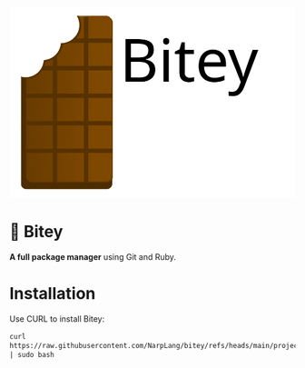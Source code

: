 ![LOGO](/media/bitey-logo.png)
# 🍫 Bitey
**A full package manager** using Git and Ruby.

# Installation
Use CURL to install Bitey:
```
curl https://raw.githubusercontent.com/NarpLang/bitey/refs/heads/main/project/install.sh | sudo bash
```
